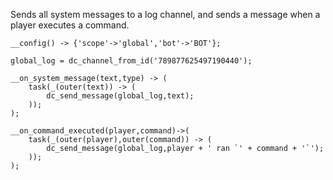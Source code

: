 Sends all system messages to a log channel,
and sends a message when a player executes a command.

```sc title="log.sc"
__config() -> {'scope'->'global','bot'->'BOT'};

global_log = dc_channel_from_id('789877625497190440');

__on_system_message(text,type) -> (
    task(_(outer(text)) -> (
        dc_send_message(global_log,text);
    ));
);

__on_command_executed(player,command)->(
    task(_(outer(player),outer(command)) -> (
        dc_send_message(global_log,player + ' ran `' + command + '`');
    ));
);
```